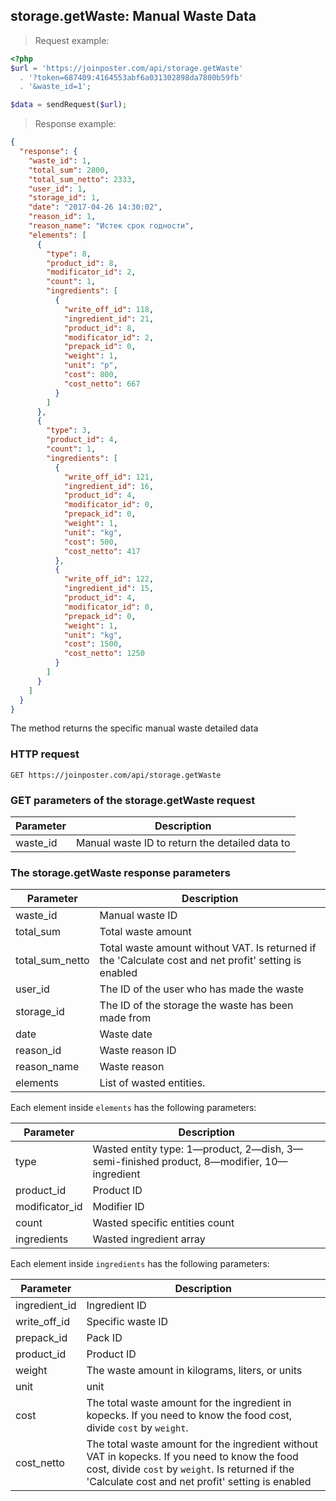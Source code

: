 ## storage.getWaste: Manual Waste Data

> Request example:

```php
<?php
$url = 'https://joinposter.com/api/storage.getWaste'
  . '?token=687409:4164553abf6a031302898da7800b59fb'
  . '&waste_id=1';

$data = sendRequest($url);
```

> Response example:

```json
{
  "response": {
    "waste_id": 1,
    "total_sum": 2800,
    "total_sum_netto": 2333,
    "user_id": 1,
    "storage_id": 1,
    "date": "2017-04-26 14:30:02",
    "reason_id": 1,
    "reason_name": "Истек срок годности",
    "elements": [
      {
        "type": 8,
        "product_id": 8,
        "modificator_id": 2,
        "count": 1,
        "ingredients": [
          {
            "write_off_id": 118,
            "ingredient_id": 21,
            "product_id": 8,
            "modificator_id": 2,
            "prepack_id": 0,
            "weight": 1,
            "unit": "p",
            "cost": 800,
            "cost_netto": 667
          }
        ]
      },
      {
        "type": 3,
        "product_id": 4,
        "count": 1,
        "ingredients": [
          {
            "write_off_id": 121,
            "ingredient_id": 16,
            "product_id": 4,
            "modificator_id": 0,
            "prepack_id": 0,
            "weight": 1,
            "unit": "kg",
            "cost": 500,
            "cost_netto": 417
          },
          {
            "write_off_id": 122,
            "ingredient_id": 15,
            "product_id": 4,
            "modificator_id": 0,
            "prepack_id": 0,
            "weight": 1,
            "unit": "kg",
            "cost": 1500,
            "cost_netto": 1250
          }
        ]
      }
    ]
  }
}
```

The method returns the specific manual waste detailed data

### HTTP request

`GET https://joinposter.com/api/storage.getWaste`

### GET parameters of the storage.getWaste request

Parameter | Description
--------- | -----------
waste_id | Manual waste ID to return the detailed data to

### The storage.getWaste response parameters

Parameter | Description
--------- | -----------
waste_id | Manual waste ID
total_sum | Total waste amount
total_sum_netto | Total waste amount without VAT. Is returned if the 'Calculate cost and net profit' setting is enabled
user_id | The ID of the user who has made the waste
storage_id | The ID of the storage the waste has been made from
date | Waste date
reason_id | Waste reason ID
reason_name | Waste reason
elements | List of wasted entities.

Each element inside `elements` has the following parameters:

Parameter | Description
--------- | -----------
type | Wasted entity type: 1—product, 2—dish, 3—semi-finished product, 8—modifier, 10—ingredient
product_id | Product ID
modificator_id | Modifier ID
count | Wasted specific entities count
ingredients | Wasted ingredient array

Each element inside `ingredients` has the following parameters:

Parameter | Description
--------- | -----------
ingredient_id | Ingredient ID
write_off_id | Specific waste ID
prepack_id | Pack ID
product_id | Product ID
weight | The waste amount in kilograms, liters, or units
unit | unit
cost | The total waste amount for the ingredient in kopecks. If you need to know the food cost, divide `cost` by `weight`.
cost_netto | The total waste amount for the ingredient without VAT in kopecks. If you need to know the food cost, divide `cost` by `weight`. Is returned if the 'Calculate cost and net profit' setting is enabled
